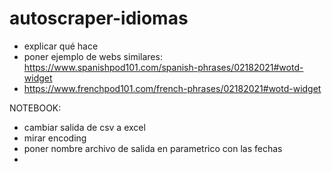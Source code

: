 # autoscraper-idiomas

- explicar qué hace
- poner ejemplo de webs similares: https://www.spanishpod101.com/spanish-phrases/02182021#wotd-widget
- https://www.frenchpod101.com/french-phrases/02182021#wotd-widget


NOTEBOOK:
- cambiar salida de csv a excel
- mirar encoding
- poner nombre archivo de salida en parametrico con las fechas
- 
